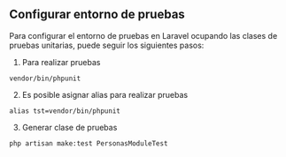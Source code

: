 ## Configurar entorno de pruebas
Para configurar el entorno de pruebas en Laravel ocupando las clases de pruebas unitarias, puede seguir los siguientes pasos:

1. Para realizar pruebas
```
vendor/bin/phpunit
```

2. Es posible asignar alias para realizar pruebas
```
alias tst=vendor/bin/phpunit
```

3. Generar clase de pruebas
```
php artisan make:test PersonasModuleTest
```

